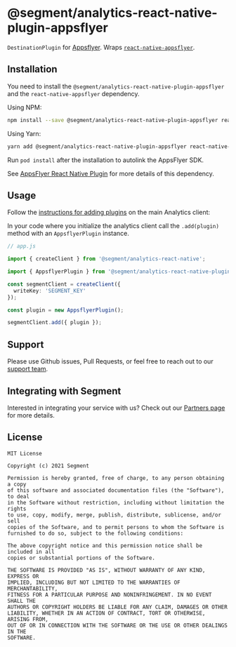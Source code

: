 # @segment/analytics-react-native-plugin-appsflyer

`DestinationPlugin` for [Appsflyer](https://www.appsflyer.com). Wraps [`react-native-appsflyer`](https://github.com/AppsFlyerSDK/appsflyer-react-native-plugin).

## Installation

You need to install the `@segment/analytics-react-native-plugin-appsflyer` and the `react-native-appsflyer` dependency.

Using NPM:
```bash
npm install --save @segment/analytics-react-native-plugin-appsflyer react-native-appsflyer
```

Using Yarn:
```bash
yarn add @segment/analytics-react-native-plugin-appsflyer react-native-appsflyer
```

Run `pod install` after the installation to autolink the AppsFlyer SDK.

See [AppsFlyer React Native Plugin](https://github.com/AppsFlyerSDK/appsflyer-react-native-plugin) for more details of this dependency.
## Usage

Follow the [instructions for adding plugins](https://github.com/segmentio/analytics-react-native#adding-plugins) on the main Analytics client:

In your code where you initialize the analytics client call the `.add(plugin)` method with an `AppsflyerPlugin` instance. 

```ts
// app.js

import { createClient } from '@segment/analytics-react-native';

import { AppsflyerPlugin } from '@segment/analytics-react-native-plugin-appsflyer';

const segmentClient = createClient({
  writeKey: 'SEGMENT_KEY'
});

const plugin = new AppsflyerPlugin();

segmentClient.add({ plugin });
```

## Support

Please use Github issues, Pull Requests, or feel free to reach out to our [support team](https://segment.com/help/).

## Integrating with Segment

Interested in integrating your service with us? Check out our [Partners page](https://segment.com/partners/) for more details.

## License
```
MIT License

Copyright (c) 2021 Segment

Permission is hereby granted, free of charge, to any person obtaining a copy
of this software and associated documentation files (the "Software"), to deal
in the Software without restriction, including without limitation the rights
to use, copy, modify, merge, publish, distribute, sublicense, and/or sell
copies of the Software, and to permit persons to whom the Software is
furnished to do so, subject to the following conditions:

The above copyright notice and this permission notice shall be included in all
copies or substantial portions of the Software.

THE SOFTWARE IS PROVIDED "AS IS", WITHOUT WARRANTY OF ANY KIND, EXPRESS OR
IMPLIED, INCLUDING BUT NOT LIMITED TO THE WARRANTIES OF MERCHANTABILITY,
FITNESS FOR A PARTICULAR PURPOSE AND NONINFRINGEMENT. IN NO EVENT SHALL THE
AUTHORS OR COPYRIGHT HOLDERS BE LIABLE FOR ANY CLAIM, DAMAGES OR OTHER
LIABILITY, WHETHER IN AN ACTION OF CONTRACT, TORT OR OTHERWISE, ARISING FROM,
OUT OF OR IN CONNECTION WITH THE SOFTWARE OR THE USE OR OTHER DEALINGS IN THE
SOFTWARE.
```